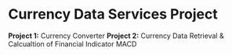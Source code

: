 # Currency Data Services Project

**Project 1:** Currency Converter
**Project 2:** Currency Data Retrieval & Calcualtion of Financial Indicator MACD
 